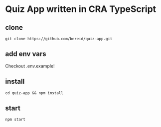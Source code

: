 # Quiz App written in CRA TypeScript

## clone

`git clone https://github.com/bereid/quiz-app.git`

## add env vars

Checkout .env.example!

## install

`cd quiz-app && npm install`

## start

`npm start`
